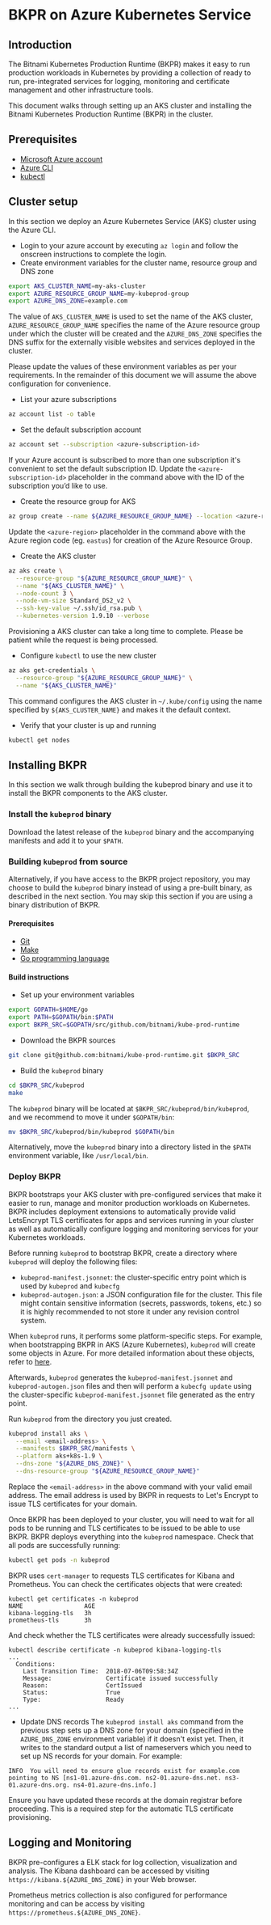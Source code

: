 # BKPR on Azure Kubernetes Service

## Introduction
The Bitnami Kubernetes Production Runtime (BKPR) makes it easy to run production workloads in Kubernetes by providing a collection of ready to run, pre-integrated services for logging, monitoring and certificate management and other infrastructure tools.

This document walks through setting up an AKS cluster and installing the Bitnami Kubernetes Production Runtime (BKPR) in the cluster.

## Prerequisites
* [Microsoft Azure account](https://azure.microsoft.com)
* [Azure CLI](https://docs.microsoft.com/en-us/cli/azure/install-azure-cli?view=azure-cli-latest)
* [kubectl](https://kubernetes.io/docs/tasks/tools/install-kubectl/)

## Cluster setup
In this section we deploy an Azure Kubernetes Service (AKS) cluster using the Azure CLI.

* Login to your azure account by executing `az login` and follow the onscreen instructions to complete the login.
* Create environment variables for the cluster name, resource group and DNS zone

```bash
export AKS_CLUSTER_NAME=my-aks-cluster
export AZURE_RESOURCE_GROUP_NAME=my-kubeprod-group
export AZURE_DNS_ZONE=example.com
```

The value of `AKS_CLUSTER_NAME` is used to set the name of the AKS cluster, `AZURE_RESOURCE_GROUP_NAME` specifies the name of the Azure resource group under which the cluster will be created and the `AZURE_DNS_ZONE` specifies the DNS suffix for the externally visible websites and services deployed in the cluster.

Please update the values of these environment variables as per your requirements. In the remainder of this document we will assume the above configuration for convenience.

* List your azure subscriptions

```bash
az account list -o table
``` 

* Set the default subscription account

```bash
az account set --subscription <azure-subscription-id>
```

If your Azure account is subscribed to more than one subscription it's convenient to set the default subscription ID. Update the `<azure-subscription-id>` placeholder in the command above with the ID of the subscription you’d like to use.

* Create the resource group for AKS

```bash
az group create --name ${AZURE_RESOURCE_GROUP_NAME} --location <azure-region>
```

Update the `<azure-region>` placeholder in the command above with the Azure region code (eg. `eastus`) for creation of the Azure Resource Group.

* Create the AKS cluster

```bash
az aks create \
  --resource-group "${AZURE_RESOURCE_GROUP_NAME}" \
  --name "${AKS_CLUSTER_NAME}" \
  --node-count 3 \
  --node-vm-size Standard_DS2_v2 \
  --ssh-key-value ~/.ssh/id_rsa.pub \
  --kubernetes-version 1.9.10 --verbose
```

Provisioning a AKS cluster can take a long time to complete. Please be patient while the request is being processed.

* Configure `kubectl` to use the new cluster

```bash
az aks get-credentials \
  --resource-group "${AZURE_RESOURCE_GROUP_NAME}" \
  --name "${AKS_CLUSTER_NAME}"
```

This command configures the AKS cluster in `~/.kube/config` using the name specified by `${AKS_CLUSTER_NAME}` and makes it the default context.

* Verify that your cluster is up and running

```bash
kubectl get nodes
```

## Installing BKPR
In this section we walk through building the kubeprod binary and use it to install the BKPR components to the AKS cluster.

### Install the `kubeprod` binary

Download the latest release of the `kubeprod` binary and the accompanying manifests and add it to your `$PATH`.

### Building `kubeprod` from source

Alternatively, if you have access to the BKPR project repository, you may choose to build the `kubeprod` binary instead of using a pre-built binary, as described in the next section. You may skip this section if you are using a binary distribution of BKPR.

#### Prerequisites

* [Git](https://git-scm.com/downloads)
* [Make](https://www.gnu.org/software/make/)
* [Go programming language](https://golang.org/dl/)

#### Build instructions

* Set up your environment variables

```bash
export GOPATH=$HOME/go
export PATH=$GOPATH/bin:$PATH
export BKPR_SRC=$GOPATH/src/github.com/bitnami/kube-prod-runtime
```

* Download the BKPR sources

```bash
git clone git@github.com:bitnami/kube-prod-runtime.git $BKPR_SRC
```

* Build the `kubeprod` binary

```bash
cd $BKPR_SRC/kubeprod
make
```

The `kubeprod` binary will be located at `$BKPR_SRC/kubeprod/bin/kubeprod`, and we recommend to move it under `$GOPATH/bin`:

```bash
mv $BKPR_SRC/kubeprod/bin/kubeprod $GOPATH/bin
```

Alternatively, move the `kubeprod` binary into a directory listed in the `$PATH` environment variable, like `/usr/local/bin`.

### Deploy BKPR
BKPR bootstraps your AKS cluster with pre-configured services that make it easier to run, manage and monitor production workloads on Kubernetes. BKPR includes deployment extensions to automatically provide valid LetsEncrypt TLS certificates for apps and services running in your cluster as well as automatically configure logging and monitoring services for your Kubernetes workloads.

Before running `kubeprod` to bootstrap BKPR, create a directory where `kubeprod` will deploy the following files:

* `kubeprod-manifest.jsonnet`: the cluster-specific entry point which is used by `kubeprod` and `kubecfg`
* `kubeprod-autogen.json`: a JSON configuration file for the cluster. This file might contain sensitive information (secrets, passwords, tokens, etc.) so it is highly recommended to not store it under any revision control system.

When `kubeprod` runs, it performs some platform-specific steps. For example, when bootstrapping BKPR in AKS (Azure Kubernetes), `kubeprod` will create some objects in Azure. For more detailed information about these objects, refer to [here](aks/objects.md).

Afterwards, `kubeprod` generates the `kubeprod-manifest.jsonnet` and `kubeprod-autogen.json` files and then will perform a `kubecfg update` using the cluster-specific `kubeprod-manifest.jsonnet` file generated as the entry point.

Run `kubeprod` from the directory you just created.

```bash
kubeprod install aks \
  --email <email-address> \
  --manifests $BKPR_SRC/manifests \
  --platform aks+k8s-1.9 \
  --dns-zone "${AZURE_DNS_ZONE}" \
  --dns-resource-group "${AZURE_RESOURCE_GROUP_NAME}" 
```

Replace the `<email-address>` in the above command with your valid email address. The email address is used by BKPR in requests to Let's Encrypt to issue TLS certificates for your domain.

Once BKPR has been deployed to your cluster, you will need to wait for all pods to be running and TLS certificates to be issued to be able to use BKPR. BKPR deploys everything into the `kubeprod` namespace. Check that all pods are successfully running:

```bash
kubectl get pods -n kubeprod
``` 

BKPR uses `cert-manager` to requests TLS certificates for Kibana and Prometheus. You can check the certificates objects that were created:

```console
kubectl get certificates -n kubeprod
NAME                 AGE
kibana-logging-tls   3h
prometheus-tls       3h
```
 
And check whether the TLS certificates were already successfully issued:

```console
kubectl describe certificate -n kubeprod kibana-logging-tls
...
  Conditions:
    Last Transition Time:  2018-07-06T09:58:34Z
    Message:               Certificate issued successfully
    Reason:                CertIssued
    Status:                True
    Type:                  Ready
...
```

* Update DNS records
The `kubeprod install aks` command from the previous step sets up a DNS zone for your domain (specified in the `AZURE_DNS_ZONE` environment variable) if it doesn't exist yet. Then, it writes to the standard output a list of nameservers which you need to set up NS records for your domain. For example:

```console
INFO  You will need to ensure glue records exist for example.com pointing to NS [ns1-01.azure-dns.com. ns2-01.azure-dns.net. ns3-01.azure-dns.org. ns4-01.azure-dns.info.]
```

Ensure you have updated these records at the domain registrar before proceeding. This is a required step for the automatic TLS certificate provisioning.

## Logging and Monitoring
BKPR pre-configures a ELK stack for log collection, visualization and analysis. The Kibana dashboard can be accessed by visiting `https://kibana.${AZURE_DNS_ZONE}` in your Web browser.

Prometheus metrics collection is also configured for performance monitoring and can be access by visiting `https://prometheus.${AZURE_DNS_ZONE}`.
